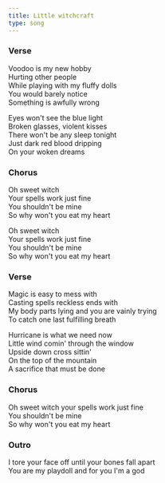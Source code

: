 ```yaml
---
title: Little witchcraft
type: song
---
```


### Verse

Voodoo is my new hobby  
Hurting other people  
While playing with my fluffy dolls  
You would barely notice  
Something is awfully wrong  
  
Eyes won't see the blue light  
Broken glasses, violent kisses  
There won't be any sleep tonight  
Just dark red blood dripping  
On your woken dreams  
  
### Chorus

Oh sweet witch  
Your spells work just fine  
You shouldn't be mine  
So why won't you eat my heart  
  
Oh sweet witch  
Your spells work just fine  
You shouldn't be mine  
So why won't you eat my heart  

### Verse

Magic is easy to mess with  
Casting spells reckless ends with  
My body parts lying and you are vainly trying  
To catch one last fulfilling breath  
  
Hurricane is what we need now  
Little wind comin' through the window  
Upside down cross sittin'  
On the top of the mountain  
A sacrifice that must be done  

### Chorus

Oh sweet witch your spells work just fine  
You shouldn't be mine  
So why won't you eat my heart  


### Outro
I tore your face off until your bones fall apart  
You are my playdoll and for you I'm a god  
